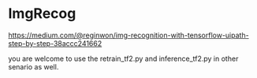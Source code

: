 # ImgRecog
https://medium.com/@reginwon/img-recognition-with-tensorflow-uipath-step-by-step-38accc241662

you are welcome to use the retrain_tf2.py and inference_tf2.py in other senario as well.

